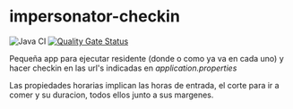 # impersonator-checkin
![Java CI](https://github.com/acwar/impersonator-checkin/workflows/Java%20CI/badge.svg?event=push)
[![Quality Gate Status](https://sonarcloud.io/api/project_badges/measure?project=org.acwar%3Aimpersonator&metric=alert_status)](https://sonarcloud.io/dashboard?id=org.acwar%3Aimpersonator)


Pequeña app para ejecutar residente (donde o como ya va en cada uno) y hacer checkin en las url's indicadas en _application.properties_

Las propiedades horarias implican las horas de entrada, el corte para ir a comer y su duracion, todos ellos junto a sus margenes.
